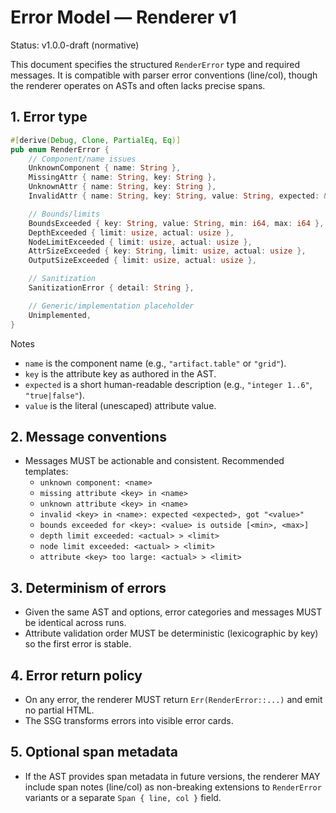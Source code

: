 # Error Model — Renderer v1

Status: v1.0.0-draft (normative)

This document specifies the structured `RenderError` type and required messages. It is compatible with parser error conventions (line/col), though the renderer operates on ASTs and often lacks precise spans.

## 1. Error type

```rust
#[derive(Debug, Clone, PartialEq, Eq)]
pub enum RenderError {
    // Component/name issues
    UnknownComponent { name: String },
    MissingAttr { name: String, key: String },
    UnknownAttr { name: String, key: String },
    InvalidAttr { name: String, key: String, value: String, expected: &'static str },

    // Bounds/limits
    BoundsExceeded { key: String, value: String, min: i64, max: i64 },
    DepthExceeded { limit: usize, actual: usize },
    NodeLimitExceeded { limit: usize, actual: usize },
    AttrSizeExceeded { key: String, limit: usize, actual: usize },
    OutputSizeExceeded { limit: usize, actual: usize },

    // Sanitization
    SanitizationError { detail: String },

    // Generic/implementation placeholder
    Unimplemented,
}
```

Notes
- `name` is the component name (e.g., `"artifact.table"` or `"grid"`).
- `key` is the attribute key as authored in the AST.
- `expected` is a short human-readable description (e.g., `"integer 1..6"`, `"true|false"`).
- `value` is the literal (unescaped) attribute value.

## 2. Message conventions

- Messages MUST be actionable and consistent. Recommended templates:
  - `unknown component: <name>`
  - `missing attribute <key> in <name>`
  - `unknown attribute <key> in <name>`
  - `invalid <key> in <name>: expected <expected>, got "<value>"`
  - `bounds exceeded for <key>: <value> is outside [<min>, <max>]`
  - `depth limit exceeded: <actual> > <limit>`
  - `node limit exceeded: <actual> > <limit>`
  - `attribute <key> too large: <actual> > <limit>`

## 3. Determinism of errors

- Given the same AST and options, error categories and messages MUST be identical across runs.
- Attribute validation order MUST be deterministic (lexicographic by key) so the first error is stable.

## 4. Error return policy

- On any error, the renderer MUST return `Err(RenderError::...)` and emit no partial HTML.
- The SSG transforms errors into visible error cards.

## 5. Optional span metadata

- If the AST provides span metadata in future versions, the renderer MAY include span notes (line/col) as non-breaking extensions to `RenderError` variants or a separate `Span { line, col }` field.
